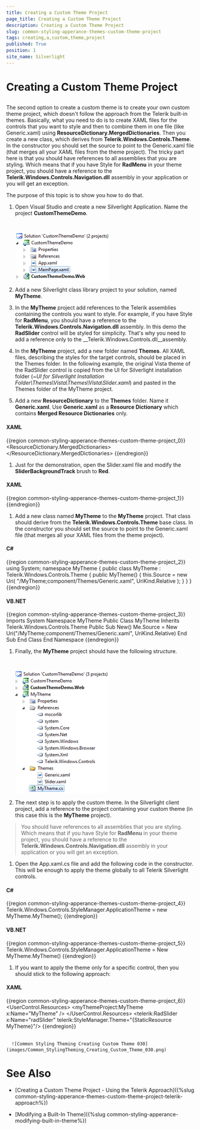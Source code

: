 ```yaml
---
title: Creating a Custom Theme Project
page_title: Creating a Custom Theme Project
description: Creating a Custom Theme Project
slug: common-styling-apperance-themes-custom-theme-project
tags: creating,a,custom,theme,project
published: True
position: 1
site_name: Silverlight
---
```


# Creating a Custom Theme Project



## 

The second option to create a custom theme is to create your own custom theme project, which doesn't follow the approach from the Telerik built-in themes. Basically, what you need to do is to create XAML files for the controls that you want to style and then to combine them in one file (like Generic.xaml) using __ResourceDictionary.MergedDictionaries__. Then you create a new class, which derives from __Telerik.Windows.Controls.Theme__. In the constructor you should set the source to point to the Generic.xaml file (that merges all your XAML files from the theme project). The tricky part here is that you should have references to all assemblies that you are styling. Which means that if you have Style for __RadMenu__ in your theme project, you should have a reference to the __Telerik.Windows.Controls.Navigation.dll__ assembly in your application or you will get an exception.

The purpose of this topic is to show you how to do that.

1. Open Visual Studio and create a new Silverlight Application. Name the project __CustomThemeDemo__.



         
      ![Common Styling Theming Creating Custom Theme 010](images/Common_StylingTheming_Creating_Custom_Theme_010.png)

1. Add a new Silverlight class library project to your solution, named __MyTheme__.

1. In the __MyTheme__ project add references to the Telerik assemblies containing the controls you want to style. For example, if you have Style for __RadMenu__, you should have a reference to the __Telerik.Windows.Controls.Navigation.dll__ assembly. In this demo the __RadSlider__ control will be styled for simplicity. That's why you need to add a reference only to the __Telerik.Windows.Controls.dll__assembly.

1. In the __MyTheme__ project, add a new folder named __Themes__. All XAML files, describing the styles for the target controls, should be placed in the Themes folder. In the following example, the original Vista theme of the RadSlider control is copied from the UI for Silverlight installation folder (~*UI for Silverlight Installation Folder\Themes\Vista\Themes\Vista\Slider.xaml*) and pasted in the Themes folder of the MyTheme project.

1. Add a new __ResourceDictionary__ to the __Themes__ folder. Name it __Generic.xaml__. Use __Generic.xaml__ as a __Resource Dictionary__ which contains __Merged Resource Dictionaries__ only.


#### __XAML__

{{region common-styling-apperance-themes-custom-theme-project_0}}
	<ResourceDictionary
	    xmlns="http://schemas.microsoft.com/winfx/2006/xaml/presentation" 
	    xmlns:x="http://schemas.microsoft.com/winfx/2006/xaml">
	    <ResourceDictionary.MergedDictionaries>
	        <ResourceDictionary Source="/MyTheme;component/Themes/Slider.xaml" />
	    </ResourceDictionary.MergedDictionaries>
	</ResourceDictionary>
	{{endregion}}



1. Just for the demonstration, open the Slider.xaml file and modify the __SliderBackgroundTrack__ brush to __Red__.


#### __XAML__

{{region common-styling-apperance-themes-custom-theme-project_1}}
	<SolidColorBrush x:Key="SliderBackgroundTrack" Color="Red" />
	{{endregion}}



1. Add a new class named __MyTheme__ to the __MyTheme__ project. That class should derive from the __Telerik.Windows.Controls.Theme__ base class. In the constructor you should set the source to point to the Generic.xaml file (that merges all your XAML files from the theme project).


#### __C#__

{{region common-styling-apperance-themes-custom-theme-project_2}}
	using System;
	namespace MyTheme
	{
	    public class MyTheme : Telerik.Windows.Controls.Theme
	    {
	        public MyTheme()
	        {
	            this.Source = new Uri( "/MyTheme;component/Themes/Generic.xaml", UriKind.Relative );
	        }
	    }
	}
	{{endregion}}



#### __VB.NET__

{{region common-styling-apperance-themes-custom-theme-project_3}}
	Imports System
	Namespace MyTheme
	 Public Class MyTheme
	  Inherits Telerik.Windows.Controls.Theme
	  Public Sub New()
	   Me.Source = New Uri("/MyTheme;component/Themes/Generic.xaml", UriKind.Relative)
	  End Sub
	 End Class
	End Namespace
	{{endregion}}



1. Finally, the __MyTheme__ project should have the following structure.



         
      ![Common Styling Theming Creating Custom Theme 020](images/Common_StylingTheming_Creating_Custom_Theme_020.png)

1. The next step is to apply the custom theme. In the Silverlight client project, add a reference to the project containing your custom theme (in this case this is the __MyTheme__ project). 


>You should have references to all assemblies that you are styling. Which means that if you have Style for __RadMenu__ in your theme project, you should have a reference to the __Telerik.Windows.Controls.Navigation.dll__ assembly in your application or you will get an exception.

1. Open the App.xaml.cs file and add the following code in the constructor. This will be enough to apply the theme globally to all Telerik Silverlight controls.


#### __C#__

{{region common-styling-apperance-themes-custom-theme-project_4}}
	Telerik.Windows.Controls.StyleManager.ApplicationTheme = new MyTheme.MyTheme();
	{{endregion}}



#### __VB.NET__

{{region common-styling-apperance-themes-custom-theme-project_5}}
	Telerik.Windows.Controls.StyleManager.ApplicationTheme = New MyTheme.MyTheme()
	{{endregion}}



1. If you want to apply the theme only for a specific control, then you should stick to the following approach:


#### __XAML__

{{region common-styling-apperance-themes-custom-theme-project_6}}
	<UserControl.Resources>
	    <myThemeProject:MyTheme x:Name="MyTheme" />
	</UserControl.Resources>
	<Grid x:Name="LayoutRoot"
	        Background="White" Margin="50">
	    <telerik:RadSlider x:Name="radSlider"
	                        telerik:StyleManager.Theme="{StaticResource MyTheme}"/>
	</Grid>
	{{endregion}}




         
      ![Common Styling Theming Creating Custom Theme 030](images/Common_StylingTheming_Creating_Custom_Theme_030.png)

# See Also

 * [Creating a Custom Theme Project - Using the Telerik Approach]({%slug common-styling-apperance-themes-custom-theme-project-telerik-approach%})

 * [Modifying a Built-In Theme]({%slug common-styling-apperance-modifying-built-in-theme%})
